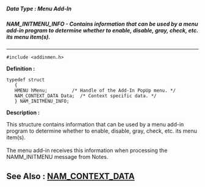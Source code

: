 ##### Data Type : Menu Add-In
##### NAM_INITMENU_INFO - Contains information that can be used by a menu add-in program to determine whether to enable, disable, gray, check, etc. its menu item(s).
---
```
#include <addinmen.h>
```

**Definition :**
```
typedef struct
   {
   HMENU hMenu;         /* Handle of the Add-In PopUp menu. */
   NAM_CONTEXT_DATA Data;  /* Context specific data. */
   } NAM_INITMENU_INFO;
```

**Description :**

This structure contains information that can be used by a menu add-in program to determine whether to enable, disable, gray, check, etc. its menu item(s).<br>
<br>
The menu add-in receives this information when processing the NAMM_INITMENU message from Notes.


**See Also :**
[NAM_CONTEXT_DATA](/domino-c-api-docs/reference/Data/NAM_CONTEXT_DATA)
---
